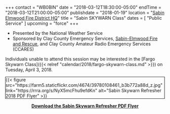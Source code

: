 +++
contact = "WB0BIN"
date = "2018-03-12T18:30:00-05:00"
endTime = "2018-03-12T21:00:00-05:00"
publishdate = "2018-01-19"
location = "[Sabin Elmwood Fire District HQ](/places/sabin-elmwood-fire-district-headquarters)"
title = "Sabin SKYWARN Class"
dates = [ "Public Service" ]
upcoming = "force"
+++
* Presented by the National Weather Service
* Sponsored by Clay County Emergency Services, [Sabin-Elmwood Fire and Rescue](http://www.sabin-elmwoodfire.com/), and Clay County Amateur Radio Emergency Services (CCARES)

Individuals unable to attend this session may be interested in the
[Fargo Skywarn Class]({{< relref "calendar/2018/fargo-skywarn-class.md" >}})
on Tuesday, April 3, 2018.

<div style="border:1px solid black">
{{< figure src="https://farm5.staticflickr.com/4674/39780108461_b3b772a88d_z.jpg" link="https://rrra.org/s/NyX5mcFhu9efdKn" alt="Sabin Skywarn Refresher 2018 PDF Flyer" >}}
</div>
<p class="clear"></p>
<div style="text-align: center;"><strong><a href="https://rrra.org/s/NyX5mcFhu9efdKn">Download the Sabin Skywarn Refresher PDF Flyer</a></strong></div>
